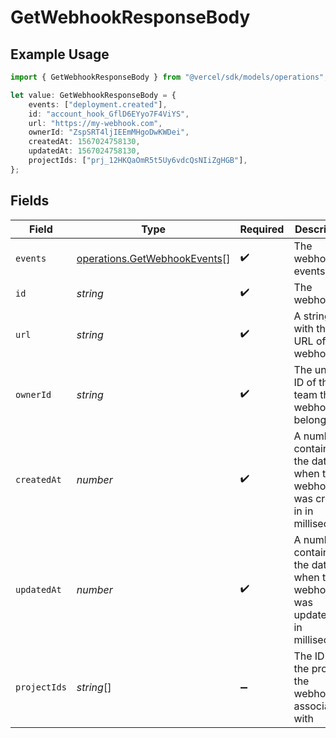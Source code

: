 # GetWebhookResponseBody

## Example Usage

```typescript
import { GetWebhookResponseBody } from "@vercel/sdk/models/operations";

let value: GetWebhookResponseBody = {
    events: ["deployment.created"],
    id: "account_hook_GflD6EYyo7F4ViYS",
    url: "https://my-webhook.com",
    ownerId: "ZspSRT4ljIEEmMHgoDwKWDei",
    createdAt: 1567024758130,
    updatedAt: 1567024758130,
    projectIds: ["prj_12HKQaOmR5t5Uy6vdcQsNIiZgHGB"],
};
```

## Fields

| Field                                                                        | Type                                                                         | Required                                                                     | Description                                                                  | Example                                                                      |
| ---------------------------------------------------------------------------- | ---------------------------------------------------------------------------- | ---------------------------------------------------------------------------- | ---------------------------------------------------------------------------- | ---------------------------------------------------------------------------- |
| `events`                                                                     | [operations.GetWebhookEvents](../../models/operations/getwebhookevents.md)[] | :heavy_check_mark:                                                           | The webhooks events                                                          | deployment.created                                                           |
| `id`                                                                         | *string*                                                                     | :heavy_check_mark:                                                           | The webhook id                                                               | account_hook_GflD6EYyo7F4ViYS                                                |
| `url`                                                                        | *string*                                                                     | :heavy_check_mark:                                                           | A string with the URL of the webhook                                         | https://my-webhook.com                                                       |
| `ownerId`                                                                    | *string*                                                                     | :heavy_check_mark:                                                           | The unique ID of the team the webhook belongs to                             | ZspSRT4ljIEEmMHgoDwKWDei                                                     |
| `createdAt`                                                                  | *number*                                                                     | :heavy_check_mark:                                                           | A number containing the date when the webhook was created in in milliseconds | 1567024758130                                                                |
| `updatedAt`                                                                  | *number*                                                                     | :heavy_check_mark:                                                           | A number containing the date when the webhook was updated in in milliseconds | 1567024758130                                                                |
| `projectIds`                                                                 | *string*[]                                                                   | :heavy_minus_sign:                                                           | The ID of the projects the webhook is associated with                        | [<br/>"prj_12HKQaOmR5t5Uy6vdcQsNIiZgHGB"<br/>]                               |